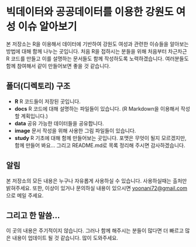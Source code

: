 # 빅데이터와 공공데이터를 이용한 강원도 여성 이슈 알아보기
본 저장소는 R을 이용해서 데이터에 기반하여 강원도 여성과 관련한 이슈들을 알아보는 방법에 대해 함께 나누는 곳입니다. 처음 R을 접하시는 분들을 위해 처음부터 차근차근 R 코드를 만들고 이를 설명하는 문서들도 함께 작성하도록 노력하겠습니다.
여러분들도 함께 참여해서 같이 만들어보면 좋을 것 같습니다.

## 폴더(디렉토리) 구조

* **R** R 코드들이 저장된 곳입니다.
* **docs** R 코드에 대해 설명하는 파일들이 있습니다. (R Markdown을 이용해서 작성할 계획입니다.)
* **data** 공유 가능한 데이터들을 공유합니다.
* **image** 문서 작성을 위해 사용한 그림 파일들이 있습니다.
* **study** R 기초에 대해 함께 만들어보는 곳입니다. 포맷은 무엇이 될지 모르겠지만, 함께 만들어 봐요... 그리고 README.md로 목록 정리해 주시면 감사하겠습니다.

## 알림
본 저장소의 모든 내용은 누구나 자유롭게 사용하실 수 있습니다. 사용하실때는 출처만 밝혀주세요.
또한, 이상이 있거나 문의하실 내용이 있으시면 yoonani72@gmail.com 으로 메일 주세요.

## 그리고 한 말씀...
이 곳의 내용은 주기적이지 않습니다. 그러나 함께 해주시는 분들이 많다면 더 빠르고 많은 내용이 업데이트 될 것 같습니다. 많이 도와주세요.

